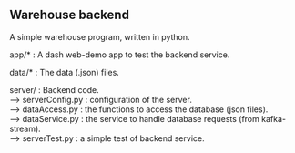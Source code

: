 ## Warehouse backend
A simple warehouse program, written in python.

app/*   : A dash web-demo app to test the backend service.

data/*  : The data (.json) files.

server/ : Backend code.
</br>   -->  serverConfig.py : configuration of the server.
</br>   -->  dataAccess.py   : the functions to access the database (json files).
</br>   -->  dataService.py  : the service to handle database requests (from kafka-stream). 
</br>   -->  serverTest.py   : a simple test of backend service.

